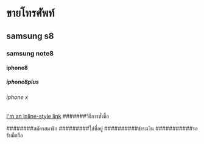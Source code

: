 # ขายโทรศัพท์
## samsung s8
### samsung note8
#### iphone8
##### iphone8plus
###### iphone x
[I'm an inline-style link](https://www.google.com)
#######วิธีการสั่งชื้อ

########สมัครสมาชิก
#########ใส่ที่อยู่
##########ชำระเงิน
###########รอรับมือถือ
